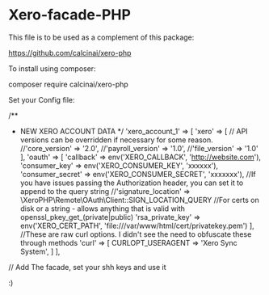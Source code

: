 # Xero-facade-PHP

This file is to be used as a complement of this package:

https://github.com/calcinai/xero-php

To install using composer:

composer require calcinai/xero-php

Set your Config file:

/**
 * NEW XERO ACCOUNT DATA
 */
'xero_account_1' => [
    'xero' => [
        // API versions can be overridden if necessary for some reason.
        //'core_version'     => '2.0',
        //'payroll_version'  => '1.0',
        //'file_version'     => '1.0'
    ],
    'oauth' => [
        'callback'          => env('XERO_CALLBACK', 'http://website.com'),
        'consumer_key'      => env('XERO_CONSUMER_KEY', 'xxxxxx'),
        'consumer_secret'   => env('XERO_CONSUMER_SECRET', 'xxxxxxx'),
        //If you have issues passing the Authorization header, you can set it to append to the query string
        //'signature_location'    => \XeroPHP\Remote\OAuth\Client::SIGN_LOCATION_QUERY
        //For certs on disk or a string - allows anything that is valid with openssl_pkey_get_(private|public)
        'rsa_private_key'  => env('XERO_CERT_PATH', 'file:///var/www/html/cert/privatekey.pem')
    ],
    //These are raw curl options.  I didn't see the need to obfuscate these through methods
    'curl' => [
        CURLOPT_USERAGENT   => 'Xero Sync System',
    ]
],



// Add The facade, set your shh keys and use it

:)
